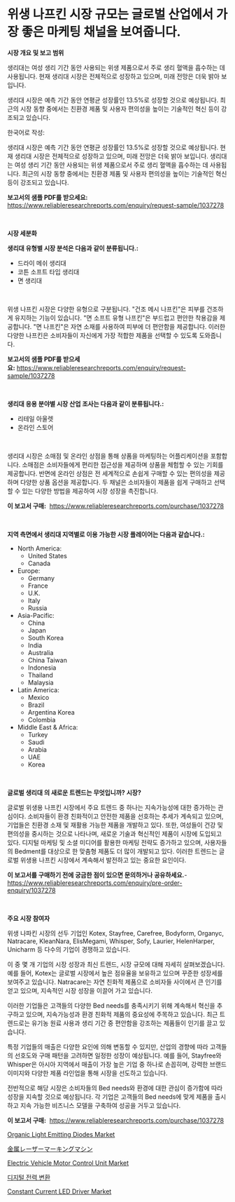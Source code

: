 <p><h1>위생 나프킨 시장 규모는 글로벌 산업에서 가장 좋은 마케팅 채널을 보여줍니다.</h1></p><p><strong>시장 개요 및 보고 범위</strong></p>
<p><p>생리대는 여성 생리 기간 동안 사용되는 위생 제품으로서 주로 생리 혈액을 흡수하는 데 사용됩니다. 현재 생리대 시장은 전체적으로 성장하고 있으며, 미래 전망은 더욱 밝아 보입니다. </p><p>생리대 시장은 예측 기간 동안 연평균 성장률인 13.5%로 성장할 것으로 예상됩니다. 최근의 시장 동향 중에서는 친환경 제품 및 사용자 편의성을 높이는 기술적인 혁신 등이 강조되고 있습니다.</p><p>한국어로 작성:</p><p>생리대 시장은 예측 기간 동안 연평균 성장률인 13.5%로 성장할 것으로 예상됩니다. 현재 생리대 시장은 전체적으로 성장하고 있으며, 미래 전망은 더욱 밝아 보입니다. 생리대는 여성 생리 기간 동안 사용되는 위생 제품으로서 주로 생리 혈액을 흡수하는 데 사용됩니다. 최근의 시장 동향 중에서는 친환경 제품 및 사용자 편의성을 높이는 기술적인 혁신 등이 강조되고 있습니다.</p></p>
<p><strong>보고서의 샘플 PDF를 받으세요:</strong> <a href="https://www.reliableresearchreports.com/enquiry/request-sample/1037278">https://www.reliableresearchreports.com/enquiry/request-sample/1037278</a></p>
<p>&nbsp;</p>
<p><strong>시장 세분화</strong></p>
<p><strong>생리대 유형별 시장 분석은 다음과 같이 분류됩니다.:</strong></p>
<p><ul><li>드라이 메쉬 생리대</li><li>코튼 소프트 타입 생리대</li><li>면 생리대</li></ul></p>
<p>&nbsp;</p>
<p><p>위생 나프킨 시장은 다양한 유형으로 구분됩니다. "건조 메시 나프킨"은 피부를 건조하게 유지하는 기능이 있습니다. "면 소프트 유형 나프킨"은 부드럽고 편안한 착용감을 제공합니다. "면 나프킨"은 자연 소재를 사용하여 피부에 더 편안함을 제공합니다. 이러한 다양한 나프킨은 소비자들이 자신에게 가장 적합한 제품을 선택할 수 있도록 도와줍니다.</p></p>
<p><strong>보고서의 샘플 PDF를 받으세요:</strong>&nbsp;<a href="https://www.reliableresearchreports.com/enquiry/request-sample/1037278">https://www.reliableresearchreports.com/enquiry/request-sample/1037278</a></p>
<p>&nbsp;</p>
<p><strong> 생리대 응용 분야별 시장 산업 조사는 다음과 같이 분류됩니다.:</strong></p>
<p><ul><li>리테일 아울렛</li><li>온라인 스토어</li></ul></p>
<p>&nbsp;</p>
<p><p>생리대 시장은 소매점 및 온라인 상점을 통해 상품을 마케팅하는 어플리케이션을 포함합니다. 소매점은 소비자들에게 편리한 접근성을 제공하며 상품을 체험할 수 있는 기회를 제공합니다. 반면에 온라인 상점은 전 세계적으로 손쉽게 구매할 수 있는 편의성을 제공하며 다양한 상품 옵션을 제공합니다. 두 채널은 소비자들이 제품을 쉽게 구매하고 선택할 수 있는 다양한 방법을 제공하여 시장 성장을 촉진합니다.</p></p>
<p><strong>이 보고서 구매:</strong>&nbsp; <a href="https://www.reliableresearchreports.com/purchase/1037278">https://www.reliableresearchreports.com/purchase/1037278</a></p>
<p>&nbsp;</p>
<p><strong>지역 측면에서 생리대 지역별로 이용 가능한 시장 플레이어는 다음과 같습니다.:</strong></p>
<p><ul>
    <li>
        North America:
        <ul>
            <li>United States</li>
            <li>Canada</li>
        </ul>
    </li>
    <li>
        Europe:
        <ul>
            <li>Germany</li>
            <li>France</li>
            <li>U.K.</li>
            <li>Italy</li>
            <li>Russia</li>
        </ul>
    </li>
    <li>
        Asia-Pacific:
        <ul>
            <li>China</li>
            <li>Japan</li>
            <li>South Korea</li>
            <li>India</li>
            <li>Australia</li>
            <li>China Taiwan</li>
            <li>Indonesia</li>
            <li>Thailand</li>
            <li>Malaysia</li>
        </ul>
    </li>
    <li>
        Latin America:
        <ul>
            <li>Mexico</li>
            <li>Brazil</li>
            <li>Argentina Korea</li>
            <li>Colombia</li>
        </ul>
    </li>
    <li>
        Middle East & Africa:
        <ul>
            <li>Turkey</li>
            <li>Saudi</li>
            <li>Arabia</li>
            <li>UAE</li>
            <li>Korea</li>
        </ul>
    </li>
    </ul></p>
<p>&nbsp;</p>
<p><strong>글로벌 생리대 의 새로운 트렌드는 무엇입니까? 시장?</strong></p>
<p><p>글로벌 위생용 나프킨 시장에서 주요 트렌드 중 하나는 지속가능성에 대한 증가하는 관심이다. 소비자들이 환경 친화적이고 안전한 제품을 선호하는 추세가 계속되고 있으며, 기업들은 친환경 소재 및 재활용 가능한 제품을 개발하고 있다. 또한, 여성들이 건강 및 편의성을 중시하는 것으로 나타나며, 새로운 기술과 혁신적인 제품이 시장에 도입되고 있다. 디지털 마케팅 및 소셜 미디어를 활용한 마케팅 전략도 증가하고 있으며, 사용자들의 Bedment를 대상으로 한 맞춤형 제품도 더 많이 개발되고 있다. 이러한 트렌드는 글로벌 위생용 나프킨 시장에서 계속해서 발전하고 있는 중요한 요인이다.</p></p>
<p><strong>이 보고서를 구매하기 전에 궁금한 점이 있으면 문의하거나 공유하세요.</strong>- <a href="https://www.reliableresearchreports.com/enquiry/pre-order-enquiry/1037278">https://www.reliableresearchreports.com/enquiry/pre-order-enquiry/1037278</a></p>
<p>&nbsp;</p>
<p><strong>주요 시장 참여자</strong></p>
<p><p>위생 나파킨 시장의 선두 기업인 Kotex, Stayfree, Carefree, Bodyform, Organyc, Natracare, KleanNara, ElisMegami, Whisper, Sofy, Laurier, HelenHarper, Unicharm 등 다수의 기업이 경쟁하고 있습니다. </p><p>이 중 몇 개 기업의 시장 성장과 최신 트렌드, 시장 규모에 대해 자세히 살펴보겠습니다. 예를 들어, Kotex는 글로벌 시장에서 높은 점유율을 보유하고 있으며 꾸준한 성장세를 보여주고 있습니다. Natracare는 자연 친화적 제품으로 소비자들 사이에서 큰 인기를 얻고 있으며, 지속적인 시장 성장을 이끌어 가고 있습니다.</p><p>이러한 기업들은 고객들의 다양한 Bed needs를 충족시키기 위해 계속해서 혁신을 추구하고 있으며, 지속가능성과 환경 친화적 제품의 중요성에 주목하고 있습니다. 최근 트렌드로는 유기농 원료 사용과 생리 기간 중 편안함을 강조하는 제품들이 인기를 끌고 있습니다.</p><p>특정 기업들의 매출은 다양한 요인에 의해 변동할 수 있지만, 산업의 경향에 따라 고객들의 선호도와 구매 패턴을 고려하면 일정한 성장이 예상됩니다. 예를 들어, Stayfree와 Whisper은 아시아 지역에서 매출이 가장 높은 기업 중 하나로 손꼽히며, 강력한 브랜드 이미지와 다양한 제품 라인업을 통해 시장을 선도하고 있습니다.</p><p>전반적으로 해당 시장은 소비자들의 Bed needs와 환경에 대한 관심이 증가함에 따라 성장을 지속할 것으로 예상됩니다. 각 기업은 고객들의 Bed needs에 맞게 제품을 출시하고 지속 가능한 비즈니스 모델을 구축하여 성공을 거두고 있습니다.</p></p>
<p><strong>이 보고서 구매:</strong>&nbsp;&nbsp;<a href="https://www.reliableresearchreports.com/purchase/1037278">https://www.reliableresearchreports.com/purchase/1037278</a></p>
<p><p><a href="https://github.com/Sherrillcrooksxa8i18ucf2m/Market-Research-Report-List-1/blob/main/organic-light-emitting-diodes-market.md">Organic Light Emitting Diodes Market</a></p><p><a href="https://github.com/efcvopdgkdx128/Market-Research-Report-List-1/blob/main/293771612230.md">金属レーザーマーキングマシン</a></p><p><a href="https://issuu.com/reportprime-2/docs/electric-vehicle-motor-control-unit-market-size-20">Electric Vehicle Motor Control Unit Market</a></p><p><a href="https://github.com/fredrickeglers/Market-Research-Report-List-1/blob/main/733319811528.md">디지털 전력 변환</a></p><p><a href="https://github.com/derrinmiltonellis35gcl/Market-Research-Report-List-2/blob/main/constant-current-led-driver-market.md">Constant Current LED Driver Market</a></p></p>
